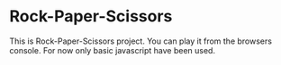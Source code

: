 # Rock-Paper-Scissors
This is Rock-Paper-Scissors project. You can play it from the browsers console.
For now only basic javascript have been used.